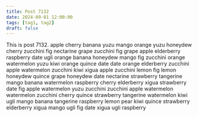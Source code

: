 ```yaml
---
title: Post 7132
date: 2024-09-01 12:00:00
tags: [tag1, tag2]
draft: false
---
```

This is post 7132.
apple
cherry
banana
yuzu
mango
orange
yuzu
honeydew
cherry
zucchini
fig
nectarine
grape
zucchini
fig
grape
apple
elderberry
raspberry
date
ugli
orange
banana
honeydew
mango
fig
zucchini
orange
watermelon
yuzu
kiwi
orange
quince
date
date
orange
elderberry
zucchini
apple
watermelon
zucchini
kiwi
xigua
apple
zucchini
lemon
fig
lemon
honeydew
quince
grape
honeydew
date
nectarine
strawberry
tangerine
mango
banana
watermelon
raspberry
cherry
elderberry
xigua
strawberry
date
fig
apple
watermelon
yuzu
zucchini
zucchini
apple
watermelon
watermelon
zucchini
cherry
quince
strawberry
tangerine
watermelon
kiwi
ugli
mango
banana
tangerine
raspberry
lemon
pear
kiwi
quince
strawberry
elderberry
xigua
mango
ugli
fig
date
xigua
ugli
raspberry
